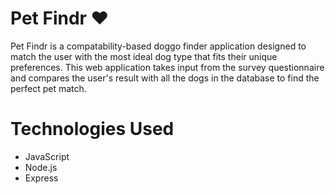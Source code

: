 # Pet Findr &hearts; 
Pet Findr is a compatability-based doggo finder application designed to match the user with the most ideal dog type that fits their unique preferences. This web application takes input from the survey questionnaire and compares the user's result with all the dogs in the database to find the perfect pet match. 

# Technologies Used
* JavaScript 
* Node.js
* Express